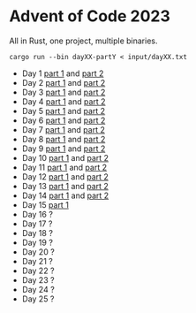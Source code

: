 # Advent of Code 2023

All in Rust, one project, multiple binaries.

```
cargo run --bin dayXX-partY < input/dayXX.txt
```

* Day 1 [part 1](./src/bin/day01-part1.rs) and [part 2](./src/bin/day01-part2.rs)
* Day 2 [part 1](./src/bin/day02-part1.rs) and [part 2](./src/bin/day02-part2.rs)
* Day 3 [part 1](./src/bin/day03-part1.rs) and [part 2](./src/bin/day03-part2.rs)
* Day 4 [part 1](./src/bin/day04-part1.rs) and [part 2](./src/bin/day04-part2.rs)
* Day 5 [part 1](./src/bin/day05-part1.rs) and [part 2](./src/bin/day05-part2.rs)
* Day 6 [part 1](./src/bin/day06-part1.rs) and [part 2](./src/bin/day06-part2.rs)
* Day 7 [part 1](./src/bin/day07-part1.rs) and [part 2](./src/bin/day07-part2.rs)
* Day 8 [part 1](./src/bin/day08-part1.rs) and [part 2](./src/bin/day08-part2.rs)
* Day 9 [part 1](./src/bin/day09-part1.rs) and [part 2](./src/bin/day09-part2.rs)
* Day 10 [part 1](./src/bin/day10-part1.rs) and [part 2](./src/bin/day10-part2.rs)
* Day 11 [part 1](./src/bin/day11-part1.rs) and [part 2](./src/bin/day11-part2.rs)
* Day 12 [part 1](./src/bin/day12-part1.rs) and [part 2](./src/bin/day12-part2.rs)
* Day 13 [part 1](./src/bin/day13-part1.rs) and [part 2](./src/bin/day13-part2.rs)
* Day 14 [part 1](./src/bin/day14-part1.rs) and [part 2](./src/bin/day14-part2.rs)
* Day 15 [part 1](./src/bin/day15-part1.rs)
* Day 16 ?
* Day 17 ?
* Day 18 ?
* Day 19 ?
* Day 20 ?
* Day 21 ?
* Day 22 ?
* Day 23 ?
* Day 24 ?
* Day 25 ?
